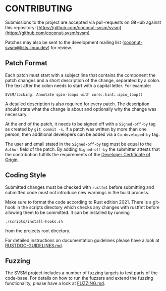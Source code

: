 CONTRIBUTING
============

Submissions to the project are accepted via pull-requests on
GitHub against this repository: [https://github.com/coconut-svsm/svsm](https://github.com/coconut-svsm/svsm)

Patches may also be sent to the development mailing list
(coconut-svsm@lists.linux.dev) for review.

Patch Format
------------

Each patch must start with a subject line that contains the component
the patch changes and a short description of the change, separated by a
colon. The text after the colon needs to start with a capital letter.
For example:

```
SVSM/locking: Annotate spin-loops with core::hint::spin_loop()
```

A detailed description is also required for every patch. The description
should state what the change is about and optionally why the change was
necessary.

At the end of the patch, it needs to be signed off with a
```Signed-off-by``` tag as created by ```git commit -s```. If a patch
was written by more than one person, then additional developers can be
added via a ```Co-developed-by``` tag.

The user and email stated in the  ```Signed-off-by``` tag must be equal
to the ```Author``` field of the patch. By adding ```Signed-off-by```
the submitter attests that the contribution fulfills the requirements of
the [Developer Certificate of Origin](https://developercertificate.org/).

Coding Style
------------

Submitted changes must be checked with ```rustfmt``` before submitting
and submitted code must not introduce new warnings in the build process.

Make sure to format the code according to Rust edition 2021. There is a
git-hook in the scripts directory which checks any changes with rustfmt
before allowing them to be committed. It can be installed by running

```
./scripts/install-hooks.sh
```

from the projects root directory.

For detailed instructions on documentation guidelines please have a look at
[RUSTDOC-GUIDELINES.md](RUSTDOC-GUIDELINES.md).

Fuzzing
-------

The SVSM project includes a number of fuzzing targets to test parts of the
code-base. For details on how to run the fuzzers and extend the fuzzing
functionality, please have a look at [FUZZING.md](FUZZING.md).
